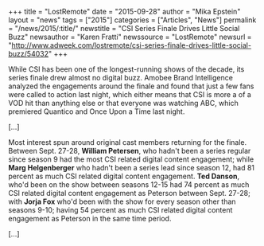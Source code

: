+++
title = "LostRemote"
date = "2015-09-28"
author = "Mika Epstein"
layout = "news"
tags = ["2015"]
categories = ["Articles", "News"]
permalink = "/news/2015/:title/"
newstitle = "CSI Series Finale Drives Little Social Buzz"
newsauthor = "Karen Fratti"
newssource = "LostRemote"
newsurl = "http://www.adweek.com/lostremote/csi-series-finale-drives-little-social-buzz/54032"
+++

While CSI has been one of the longest-running shows of the decade, its series finale drew almost no digital buzz. Amobee Brand Intelligence analyzed the engagements around the finale and found that just a few fans were called to action last night, which either means that CSI is more a of a VOD hit than anything else or that everyone was watching ABC, which premiered Quantico and Once Upon a Time last night.

[...]

Most interest spun around original cast members returning for the finale. Between Sept. 27-28, **William Petersen**, who hadn't been a series regular since season 9 had the most CSI related digital content engagement; while **Marg Helgenberger** who hadn't been a series lead since season 12, had 81 percent as much CSI related digital content engagement. **Ted Danson**, who'd been on the show between seasons 12-15 had 74 percent as much CSI related digital content engagement as Peterson between Sept. 27-28; with **Jorja Fox** who'd been with the show for every season other than seasons 9-10; having 54 percent as much CSI related digital content engagement as Peterson in the same time period.

[...]  
